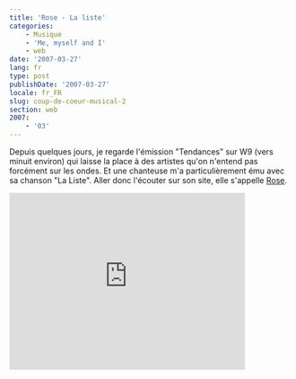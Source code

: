 ```yaml
---
title: 'Rose - La liste'
categories:
    - Musique
    - 'Me, myself and I'
    - web
date: '2007-03-27'
lang: fr
type: post
publishDate: '2007-03-27'
locale: fr_FR
slug: coup-de-coeur-musical-2
section: web
2007:
    - '03'
---
```


Depuis quelques jours, je regarde l'émission "Tendances" sur W9 (vers minuit environ) qui laisse la place à des artistes qu'on n'entend pas forcément sur les ondes. Et une chanteuse m'a particulièrement ému avec sa chanson "La Liste". Aller donc l'écouter sur son site, elle s'appelle [Rose](http://www.rose-lesite.fr/).

<!--more-->

<div class="videoWrapper">
  <iframe width="420" height="315" src="https://www.youtube.com/embed/sD33vZsClgs" frameborder="0" allowfullscreen></iframe>
</div>
